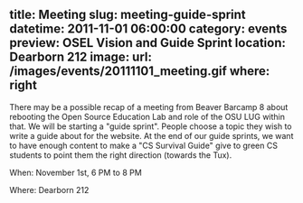 title: Meeting
slug: meeting-guide-sprint
datetime: 2011-11-01 06:00:00
category: events
preview: OSEL Vision and Guide Sprint
location: Dearborn 212
image:
    url: /images/events/20111101_meeting.gif
    where: right
---

There may be a possible recap of a meeting from Beaver Barcamp 8 about
rebooting the Open Source Education Lab and role of the OSU LUG within that.
We will be starting a "guide sprint". People choose a topic they wish to write
a guide about for the website. At the end of our guide sprints, we want to have
enough content to make a "CS Survival Guide" give to green CS students to point
them the right direction (towards the Tux).

When: November 1st, 6 PM to 8 PM

Where: Dearborn 212

